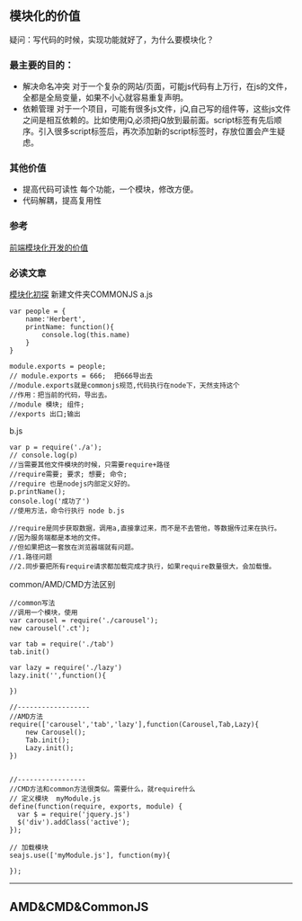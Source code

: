 ## 模块化的价值
疑问：写代码的时候，实现功能就好了，为什么要模块化？
### 最主要的目的：
- 解决命名冲突
对于一个复杂的网站/页面，可能js代码有上万行，在js的文件，全都是全局变量，如果不小心就容易重复声明。
- 依赖管理
对于一个项目，可能有很多js文件，jQ,自己写的组件等，这些js文件之间是相互依赖的。比如使用jQ,必须把jQ放到最前面。script标签有先后顺序。引入很多script标签后，再次添加新的script标签时，存放位置会产生疑虑。
### 其他价值
- 提高代码可读性
每个功能，一个模块，修改方便。
- 代码解耦，提高复用性
### 参考
[前端模块化开发的价值](https://github.com/seajs/seajs/issues/547)
### 必读文章
[模块化初探](http://book.jirengu.com/fe/%E5%89%8D%E7%AB%AF%E8%BF%9B%E9%98%B6/%E6%A8%A1%E5%9D%97%E5%8C%96/%E6%A8%A1%E5%9D%97%E5%8C%96.html)
新建文件夹COMMONJS
a.js
```
var people = {
    name:'Herbert',
    printName: function(){
        console.log(this.name)
    }
}

module.exports = people;
// module.exports = 666;  把666导出去
//module.exports就是commonjs规范,代码执行在node下，天然支持这个
//作用：把当前的代码，导出去。
//module 模块; 组件; 
//exports 出口;输出
```
b.js
```
var p = require('./a');
// console.log(p)
//当需要其他文件模块的时候，只需要require+路径
//require需要; 要求; 想要; 命令;
//require 也是nodejs内部定义好的。
p.printName();
console.log('成功了')
//使用方法，命令行执行 node b.js

//require是同步获取数据，调用a,直接拿过来，而不是不去管他，等数据传过来在执行。
//因为服务端都是本地的文件。
//但如果把这一套放在浏览器端就有问题。
//1.路径问题  
//2.同步要把所有require请求都加载完成才执行，如果require数量很大，会加载慢。
```
common/AMD/CMD方法区别
```
//common写法
//调用一个模块，使用
var carousel = require('./carousel');
new carousel('.ct');

var tab = require('./tab')
tab.init()

var lazy = require('./lazy')
lazy.init('',function(){

})

//------------------
//AMD方法
require(['carousel','tab','lazy'],function(Carousel,Tab,Lazy){
    new Carousel();
    Tab.init();
    Lazy.init();
})


//-----------------
//CMD方法和common方法很类似。需要什么，就require什么
// 定义模块  myModule.js
define(function(require, exports, module) {
  var $ = require('jquery.js')
  $('div').addClass('active');
});

// 加载模块
seajs.use(['myModule.js'], function(my){

});
```

---------

## AMD&CMD&CommonJS

